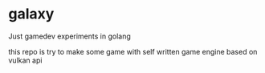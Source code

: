 # galaxy

Just gamedev experiments in golang

this repo is try to make some game
with self written game engine based on vulkan api


